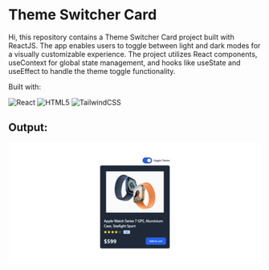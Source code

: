 # Theme Switcher Card
Hi, this repository contains a Theme Switcher Card project built with ReactJS. The app enables users to toggle between light and dark modes for a visually customizable experience. The project utilizes React components, useContext for global state management, and hooks like useState and useEffect to handle the theme toggle functionality.

Built with:

![React](https://img.shields.io/badge/react-%2320232a.svg?style=for-the-badge&logo=react&logoColor=%2361DAFB) ![HTML5](https://img.shields.io/badge/html5-%23E34F26.svg?style=for-the-badge&logo=html5&logoColor=white) ![TailwindCSS](https://img.shields.io/badge/tailwindcss-%2338B2AC.svg?style=for-the-badge&logo=tailwind-css&logoColor=white)

## Output:

![Output](./src/assets/output.jpg)